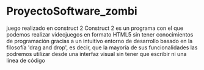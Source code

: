 # ProyectoSoftware_zombi
juego realizado en construct 2
Construct 2 es un programa con el que podemos realizar videojuegos en formato HTML5 sin tener conocimientos de programación gracias a un intuitivo entorno de desarrollo basado en la filosofía 'drag and drop', es decir, que la mayoría de sus funcionalidades las podremos utilizar desde una interfaz visual sin tener que escribir ni una línea de código
